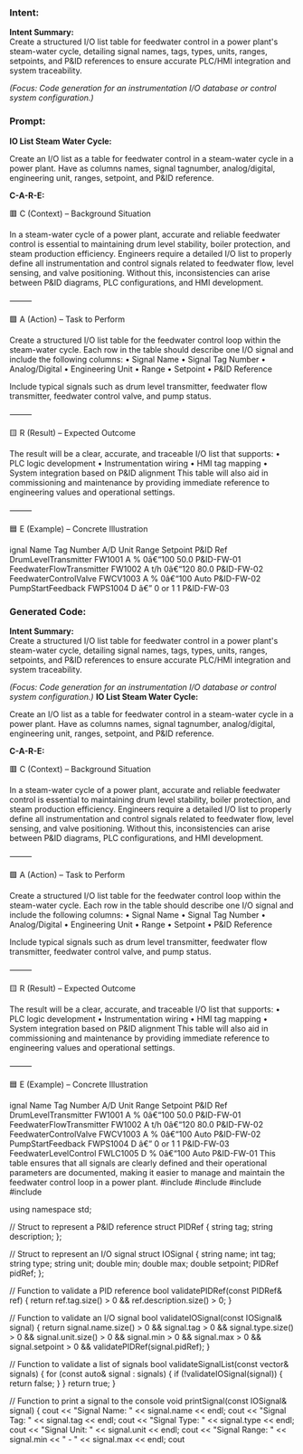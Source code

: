 ### Intent:
**Intent Summary:**  
Create a structured I/O list table for feedwater control in a power plant's steam-water cycle, detailing signal names, tags, types, units, ranges, setpoints, and P&ID references to ensure accurate PLC/HMI integration and system traceability.  

*(Focus: Code generation for an instrumentation I/O database or control system configuration.)*

### Prompt:
**IO List Steam Water Cycle:**

Create an I/O list as a table for feedwater control in a steam-water cycle in a power plant. Have as columns names, signal tagnumber, analog/digital, engineering unit, ranges, setpoint, and P&ID reference.

**C-A-R-E:**

🟥 C (Context) – Background Situation

In a steam-water cycle of a power plant, accurate and reliable feedwater control is essential to maintaining drum level stability, boiler protection, and steam production efficiency. Engineers require a detailed I/O list to properly define all instrumentation and control signals related to feedwater flow, level sensing, and valve positioning. Without this, inconsistencies can arise between P&ID diagrams, PLC configurations, and HMI development.

⸻

🟩 A (Action) – Task to Perform

Create a structured I/O list table for the feedwater control loop within the steam-water cycle. Each row in the table should describe one I/O signal and include the following columns:
	•	Signal Name
	•	Signal Tag Number
	•	Analog/Digital
	•	Engineering Unit
	•	Range
	•	Setpoint
	•	P&ID Reference

Include typical signals such as drum level transmitter, feedwater flow transmitter, feedwater control valve, and pump status.

⸻

🟨 R (Result) – Expected Outcome

The result will be a clear, accurate, and traceable I/O list that supports:
	•	PLC logic development
	•	Instrumentation wiring
	•	HMI tag mapping
	•	System integration based on P&ID alignment
This table will also aid in commissioning and maintenance by providing immediate reference to engineering values and operational settings.

⸻

🟦 E (Example) – Concrete Illustration

ignal Name
Tag Number
A/D
Unit
Range
Setpoint
P&ID Ref
DrumLevelTransmitter
FW1001
A
%
0â€“100
50.0
P&ID-FW-01
FeedwaterFlowTransmitter
FW1002
A
t/h
0â€“120
80.0
P&ID-FW-02
FeedwaterControlValve
FWCV1003
A
%
0â€“100
Auto
P&ID-FW-02
PumpStartFeedback
FWPS1004
D
â€”
0 or 1
1
P&ID-FW-03

### Generated Code:
**Intent Summary:**  
Create a structured I/O list table for feedwater control in a power plant's steam-water cycle, detailing signal names, tags, types, units, ranges, setpoints, and P&ID references to ensure accurate PLC/HMI integration and system traceability.  

*(Focus: Code generation for an instrumentation I/O database or control system configuration.)*
**IO List Steam Water Cycle:**

Create an I/O list as a table for feedwater control in a steam-water cycle in a power plant. Have as columns names, signal tagnumber, analog/digital, engineering unit, ranges, setpoint, and P&ID reference.

**C-A-R-E:**

🟥 C (Context) – Background Situation

In a steam-water cycle of a power plant, accurate and reliable feedwater control is essential to maintaining drum level stability, boiler protection, and steam production efficiency. Engineers require a detailed I/O list to properly define all instrumentation and control signals related to feedwater flow, level sensing, and valve positioning. Without this, inconsistencies can arise between P&ID diagrams, PLC configurations, and HMI development.

⸻

🟩 A (Action) – Task to Perform

Create a structured I/O list table for the feedwater control loop within the steam-water cycle. Each row in the table should describe one I/O signal and include the following columns:
	•	Signal Name
	•	Signal Tag Number
	•	Analog/Digital
	•	Engineering Unit
	•	Range
	•	Setpoint
	•	P&ID Reference

Include typical signals such as drum level transmitter, feedwater flow transmitter, feedwater control valve, and pump status.

⸻

🟨 R (Result) – Expected Outcome

The result will be a clear, accurate, and traceable I/O list that supports:
	•	PLC logic development
	•	Instrumentation wiring
	•	HMI tag mapping
	•	System integration based on P&ID alignment
This table will also aid in commissioning and maintenance by providing immediate reference to engineering values and operational settings.

⸻

🟦 E (Example) – Concrete Illustration

ignal Name
Tag Number
A/D
Unit
Range
Setpoint
P&ID Ref
DrumLevelTransmitter
FW1001
A
%
0â€“100
50.0
P&ID-FW-01
FeedwaterFlowTransmitter
FW1002
A
t/h
0â€“120
80.0
P&ID-FW-02
FeedwaterControlValve
FWCV1003
A
%
0â€“100
Auto
P&ID-FW-02
PumpStartFeedback
FWPS1004
D
â€”
0 or 1
1
P&ID-FW-03
FeedwaterLevelControl
FWLC1005
D
%
0â€“100
Auto
P&ID-FW-01
This table ensures that all signals are clearly defined and their operational parameters are documented, making it easier to manage and maintain the feedwater control loop in a power plant.
#include <iostream>
#include <vector>
#include <string>
#include <map>

using namespace std;

// Struct to represent a P&ID reference
struct PIDRef {
    string tag;
    string description;
};

// Struct to represent an I/O signal
struct IOSignal {
    string name;
    int tag;
    string type;
    string unit;
    double min;
    double max;
    double setpoint;
    PIDRef pidRef;
};

// Function to validate a PID reference
bool validatePIDRef(const PIDRef& ref) {
    return ref.tag.size() > 0 && ref.description.size() > 0;
}

// Function to validate an I/O signal
bool validateIOSignal(const IOSignal& signal) {
    return signal.name.size() > 0 && signal.tag > 0 && signal.type.size() > 0 && signal.unit.size() > 0 && signal.min > 0 && signal.max > 0 && signal.setpoint > 0 && validatePIDRef(signal.pidRef);
}

// Function to validate a list of signals
bool validateSignalList(const vector<IOSignal>& signals) {
    for (const auto& signal : signals) {
        if (!validateIOSignal(signal)) {
            return false;
        }
    }
    return true;
}

// Function to print a signal to the console
void printSignal(const IOSignal& signal) {
    cout << "Signal Name: " << signal.name << endl;
    cout << "Signal Tag: " << signal.tag << endl;
    cout << "Signal Type: " << signal.type << endl;
    cout << "Signal Unit: " << signal.unit << endl;
    cout << "Signal Range: " << signal.min << " - " << signal.max << endl;
    cout
